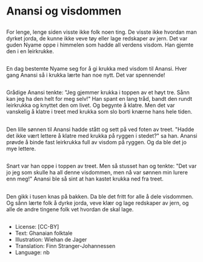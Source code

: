 # Anansi og visdommen

##
For lenge, lenge siden visste ikke folk noen ting. De visste ikke hvordan man dyrket jorda, de kunne ikke veve tøy eller lage redskaper av jern. Det var guden Nyame oppe i himmelen som hadde all verdens visdom. Han gjemte den i en leirkrukke.

##
En dag bestemte Nyame seg for å gi krukka med visdom til Anansi. Hver gang Anansi så i krukka lærte han noe nytt. Det var spennende!

##
Grådige Anansi tenkte: "Jeg gjemmer krukka i toppen av et høyt tre. Sånn kan jeg ha den helt for meg selv!" Han spant en lang tråd, bandt den rundt leirkrukka og knyttet den om livet. Og begynte å klatre. Men det var vanskelig å klatre i treet med krukka som slo borti knærne hans hele tiden.

##
Den lille sønnen til Anansi hadde stått og sett på ved foten av treet. "Hadde det ikke vært lettere å klatre med krukka på ryggen i stedet?" sa han. Anansi prøvde å binde fast leirkrukka full av visdom på ryggen. Og da ble det jo mye lettere.

##
Snart var han oppe i toppen av treet. Men så stusset han og tenkte: "Det var jo jeg som skulle ha all denne visdommen, men nå var sønnen min lurere enn meg!" Anansi ble så sint at han kastet krukka ned fra treet.

##
Den gikk i tusen knas på bakken. Da ble det fritt for alle å dele visdommen. Og sånn lærte folk å dyrke jorda, veve klær og lage redskaper av jern, og alle de andre tingene folk vet hvordan de skal lage.

##
* License: [CC-BY]
* Text: Ghanaian folktale
* Illustration: Wiehan de Jager
* Translation: Finn Stranger-Johannessen
* Language: nb
